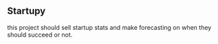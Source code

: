 ## Startupy

this project should sell startup stats and make forecasting on when they should succeed or not.